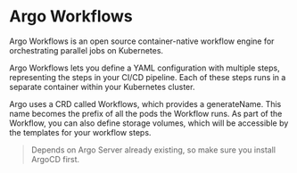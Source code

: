 # Argo Workflows

Argo Workflows is an open source container-native workflow engine for orchestrating parallel jobs on Kubernetes.

Argo Workflows lets you define a YAML configuration with multiple steps, representing the steps in your CI/CD pipeline. Each of these steps runs in a separate container within your Kubernetes cluster. 

Argo uses a CRD called Workflows, which provides a generateName. This name becomes the prefix of all the pods the Workflow runs. As part of the Workflow, you can also define storage volumes, which will be accessible by the templates for your workflow steps.


> Depends on Argo Server already existing, so make sure you install ArgoCD first.
